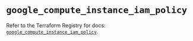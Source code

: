 # `google_compute_instance_iam_policy`

Refer to the Terraform Registry for docs: [`google_compute_instance_iam_policy`](https://registry.terraform.io/providers/hashicorp/google-beta/6.10.0/docs/resources/google_compute_instance_iam_policy).
